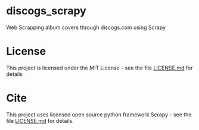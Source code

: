 # discogs_scrapy
Web Scrapping album covers through discogs.com using Scrapy

# License
This project is licensed under the MIT License - see the file [LICENSE.md](https://github.com/qiuminzhang/discogs_scrapy/blob/master/LICENSE) for details

# Cite
This project uses licensed open source python framework Scrapy - see the file [LICENSE.md](https://github.com/scrapy/scrapy/blob/master/LICENSE) for details.
